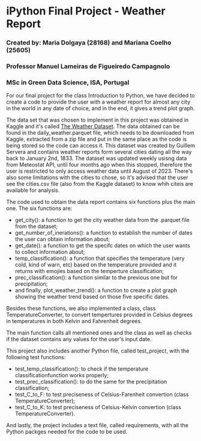 # iPython Final Project - Weather Report                        
### Created by: Maria Dolgaya (28168) and Mariana Coelho (25605)  
### Professor Manuel Lameiras de Figueiredo Campagnolo            
### MSc in Green Data Science, ISA, Portugal 

For our final project for the class Introduction to Python, we have decided to create a code to provide the user with a weather report for almost any city in the world in any date of choice, and in the end, it gives a trend plot graph.

The data set that was chosen to implement in this project was obtained in Kaggle and it's called [The Weather Dataset](https://www.kaggle.com/datasets/guillemservera/global-daily-climate-data/data). The data obtained can be found in the daily_weather.parquet file, which needs to be downloaded from Kaggle, extracted from a zip file and put in the same place as the code is being stored so the code can access it. This dataset was created by Guillem Servera and contains weather reports form several cities dating all the way back to January 2nd, 1833. The dataset was updated weekly usisng data from Meteostat API, until four months ago when this stopped, therefore the user is restricted to only access weather data until August of 2023. There's also some limitations with the cities to chose, so it's advised that the user see the cities.csv file (also from the Kaggle dataset) to know whih citeis are available for analysis.

The code used to obtain the data report contains six functions plus the main one. The six functions are: 
- get_city(): a function to get the city weather data from the .parquet file from the dataset;
- get_number_of_inerations(): a function to establish the number of dates the user can obtain information about;
- get_date(): a function to get the specifc dates on which the user wants to collect information about;
- temp_classification(): a function that specifies the temperature (very cold, kind of warn, etc) based on the temperature provided and it returns with emojies based on the temperture classification;
- prec_classification(): a function similar to the previous one but for precipitation;
- and finally, plot_weather_trend(): a function to create a plot graph showing the weather trend based on those five specific dates.

Besides these functions, we also implemented a class, class TemperatureConverter, to convert tempertures provided in Celsius degrees in temperatures in both Kelvin and Fahrenheit degrees. 

The main function calls all mentioned ones and the class as well as checks if the dataset contains any values for the user's input date.   

This project also includes another Python file, called test_project, with the following test functions: 
- test_temp_classification(): to check if the temperature classificationfunction works properly; 
- test_prec_classification(): to do the same for the precipitation classification; 
- test_C_to_F: to test preciseness of Celsius-Farenheit convertion (class TemperatureConverter);
- test_C_to_K: to test preciseness of Celsius-Kelvin convertion (class TemperatureConverter).

And lastly, the project includes a text file, called requirements, with all the Python packges needed for the code to be used.





